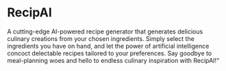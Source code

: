 # RecipAI
A cutting-edge AI-powered recipe generator that generates delicious culinary creations from your chosen ingredients.
Simply select the ingredients you have on hand, and let the power of artificial intelligence concoct delectable recipes tailored to your preferences.
Say goodbye to meal-planning woes and hello to endless culinary inspiration with RecipAI!"
